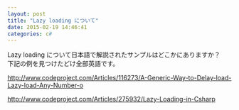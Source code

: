 ```yaml
---
layout: post
title: "Lazy loading について"
date: 2015-02-19 14:46:41
categories: c#
---
```

<p>Lazy loading について日本語で解説されたサンプルはどこかにありますか？<br>
下記の例を見つけたどけ全部英語です。</p>

<p><a href="http://www.codeproject.com/Articles/116273/A-Generic-Way-to-Delay-load-Lazy-load-Any-Number-o" rel="nofollow">http://www.codeproject.com/Articles/116273/A-Generic-Way-to-Delay-load-Lazy-load-Any-Number-o</a></p>

<p><a href="http://www.codeproject.com/Articles/275932/Lazy-Loading-in-Csharp" rel="nofollow">http://www.codeproject.com/Articles/275932/Lazy-Loading-in-Csharp</a></p>
